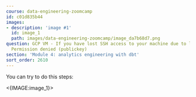 ```yaml
---
course: data-engineering-zoomcamp
id: c01d835b44
images:
- description: 'image #1'
  id: image_1
  path: images/data-engineering-zoomcamp/image_da7b68d7.png
question: GCP VM - If you have lost SSH access to your machine due to lack of space.
  Permission denied (publickey)
section: 'Module 4: analytics engineering with dbt'
sort_order: 2610
---
```


You can try to do this steps:

<{IMAGE:image_1}>


